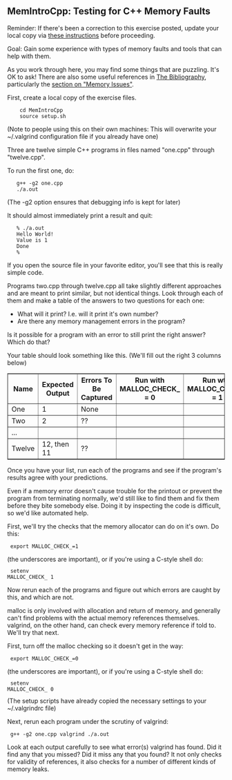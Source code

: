 ## MemIntroCpp: Testing for C++ Memory Faults

Reminder: If there's been a correction to this exercise posted, update your local copy via [these instructions](https://docs.google.com/document/d/1g3b2e7wf3mWaIZ4U6MkNR5B4fQuO71y6Q341LGs45HQ/edit?usp=sharing) before proceeding.

Goal: Gain some experience with types of memory faults and tools that can help with them.

As you work through here, you may find some things that are puzzling.  It's OK to ask!  There are also some useful references in
<a href="https://docs.google.com/document/d/1Jvb1zYRibzOw74VKnGsmTVfWkQcOxb_yc8JboebFDpA/edit#heading=h.dwvcizbspysp">The Bibliography</a>,
particularly the
<a href="https://docs.google.com/document/d/1Jvb1zYRibzOw74VKnGsmTVfWkQcOxb_yc8JboebFDpA/edit#heading=h.dwvcizbspysp">section on "Memory Issues"</a>.

First, create a local copy of the exercise files.
```
    cd MemIntroCpp
    source setup.sh
```

(Note to people using this on their own machines: This will overwrite your ~/.valgrind configuration file if you already have one)

Three are twelve simple C++ programs in files named "one.cpp" through "twelve.cpp".

To run the first one, do:

```
   g++ -g2 one.cpp
   ./a.out
```

(The -g2 option ensures that debugging info is kept for later)

It should almost immediately print a result and quit:

```
   % ./a.out
   Hello World!
   Value is 1
   Done
   %
```

If you open the source file in your favorite editor, you'll see that this is really simple code.

Programs two.cpp through twelve.cpp all take slightly different approaches and are meant to print similar, but not identical things.  Look through each of them and make a table of the answers to two questions for each one:

 - What will it print? I.e. will it print it's own number?
 - Are there any memory management errors in the program?

Is it possible for a program with an error to still print the right answer? Which do that?

Your table should look something like this. (We'll fill out the right 3 columns below)
<table border="1">
<tr>
<th>Name</th><th>Expected<br>Output</th>
<th>Errors To <br/>Be Captured</th>
<th>Run with<br/>MALLOC_CHECK_<br/>= 0</th>
<th>Run wtih<br/>MALLOC_CHECK_<br/>= 1</th>
<th>Run with<br/>Valgrind</th>
</tr>
<tr><td>One</td><td>1</td><td>None</td><td></td><td></td><td></td></tr>
<tr><td>Two</td><td>2</td><td>??</td><td></td><td></td><td></td></tr>
<tr><td>...</td><td></td><td></td><td></td><td></td><td></td></tr>
<tr><td>Twelve</td><td>12, then 11</td><td>??</td><td></td><td></td><td></td></tr>
</table>

Once you have your list, run each of the programs and see if the program's results agree with your predictions.

Even if a memory error doesn't cause trouble for the printout or prevent the program from terminating normally, we'd still like to find them and fix them before they bite somebody else. Doing it by inspecting the code is difficult, so we'd like automated help.

First, we'll try the checks that the memory allocator can do on it's own.
Do this:

<CODE><PRE>
   export MALLOC_CHECK_=1
</PRE></CODE>
(the underscores are important), or if you're using a C-style shell do:
<CODE><PRE>
   setenv MALLOC_CHECK_ 1
</PRE></CODE>

Now rerun each of the programs and figure out which errors are caught by this, and which are not.

malloc is only involved with allocation and return of memory, and generally can't find problems with the actual memory references themselves. valgrind, on the other hand, can check every memory reference if told to. We'll try that next.

First, turn off the malloc checking so it doesn't get in the way:
<CODE><PRE>
   export MALLOC_CHECK_=0
</PRE></CODE>
(the underscores are important), or if you're using a C-style shell do:
<CODE><PRE>
   setenv MALLOC_CHECK_ 0
</PRE></CODE>
(The setup scripts have already copied the necessary settings to your ~/.valgrindrc file)

Next, rerun each program under the scrutiny of valgrind:

 <CODE><PRE>
   g++ -g2 one.cpp
   valgrind ./a.out
 </PRE></code>

Look at each output carefully to see what error(s) valgrind has found.  Did it find any that you missed? Did it miss any that you found?  It not only checks for validity of references, it also checks for a number of different kinds of memory leaks.

</body>
</html>
